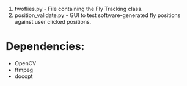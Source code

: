 

1. twoflies.py - File containing the Fly Tracking class.
2. position_validate.py - GUI to test software-generated fly positions against user clicked positions.


<h1>Dependencies:</h1>

<ul>
    <li>OpenCV</li>
    <li>ffmpeg</li>
    <li>docopt</li>
</ul>
